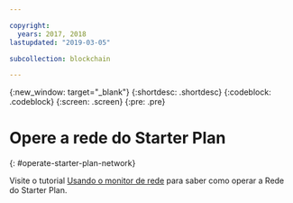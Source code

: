 ```yaml
---

copyright:
  years: 2017, 2018
lastupdated: "2019-03-05"

subcollection: blockchain

---
```


{:new_window: target="_blank"}
{:shortdesc: .shortdesc}
{:codeblock: .codeblock}
{:screen: .screen}
{:pre: .pre}

# Opere a rede do Starter Plan
{: #operate-starter-plan-network}

Visite o tutorial [Usando o monitor de rede](/docs/services/blockchain?topic=blockchain-ibp-dashboard#ibp-dashboard) para saber como operar a Rede do Starter Plan.
